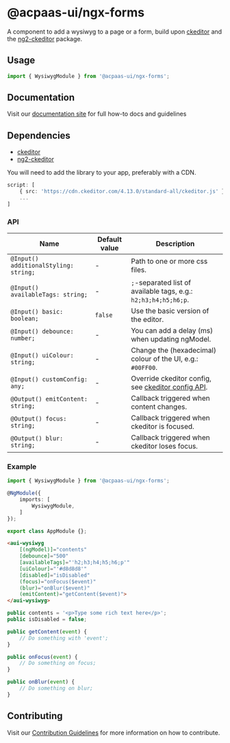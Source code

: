 # @acpaas-ui/ngx-forms

A component to add a wysiwyg to a page or a form, build upon [ckeditor](https://ckeditor.com) and the [ng2-ckeditor](https://github.com/chymz/ng2-ckeditor) package.

## Usage

```typescript
import { WysiwygModule } from '@acpaas-ui/ngx-forms';
```

## Documentation

Visit our [documentation site](https://acpaas-ui.digipolis.be/) for full how-to docs and guidelines

## Dependencies
* [ckeditor](https://ckeditor.com)
* [ng2-ckeditor](https://github.com/chymz/ng2-ckeditor)

You will need to add the library to your app, preferably with a CDN.

```typescript
script: [
    { src: 'https://cdn.ckeditor.com/4.13.0/standard-all/ckeditor.js' },
    ...
]
```

### API

| Name         | Default value | Description |
| -----------  | ------ | -------------------------- |
| `@Input() additionalStyling: string;` | - | Path to one or more css files. |
| `@Input() availableTags: string;` | - | `;`-separated list of available tags, e.g.: `h2;h3;h4;h5;h6;p`. |
| `@Input() basic: boolean;` | `false` | Use the basic version of the editor. |
| `@Input() debounce: number;` | - | You can add a delay (ms) when updating ngModel. |
| `@Input() uiColour: string;` | - | Change the (hexadecimal) colour of the UI, e.g.: `#00FF00`. |
| `@Input() customConfig: any;` | - | Override ckeditor config, see [ckeditor config API](https://ckeditor.com/docs/ckeditor4/latest/api/CKEDITOR_config.html). |
| `@Output() emitContent: string;` | - | Callback triggered when content changes. |
| `@Output() focus: string;` | - | Callback triggered when ckeditor is focused. |
| `@Output() blur: string;` | - | Callback triggered when ckeditor loses focus. |

### Example

```typescript
import { WysiwygModule } from '@acpaas-ui/ngx-forms';

@NgModule({
    imports: [
        WysiwygModule,
    ]
});

export class AppModule {};
```

```html
<aui-wysiwyg
    [(ngModel)]="contents"
    [debounce]="500"
    [availableTags]="'h2;h3;h4;h5;h6;p'"
    [uiColour]="'#d8d8d8'"
    [disabled]="isDisabled"
    (focus)="onFocus($event)"
    (blur)="onBlur($event)"
    (emitContent)="getContent($event)">
</aui-wysiwyg>
```

```typescript
public contents = '<p>Type some rich text here</p>';
public isDisabled = false;

public getContent(event) {
    // Do something with 'event';
}

public onFocus(event) {
    // Do something on focus;
}

public onBlur(event) {
    // Do something on blur;
}
```

## Contributing

Visit our [Contribution Guidelines](../../../../../CONTRIBUTING.md) for more information on how to contribute.

